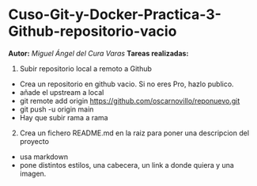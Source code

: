 # Cuso-Git-y-Docker-Practica-3-Github-repositorio-vacio
**Autor:** *Miguel Ángel del Cura Varas*
**Tareas realizadas:**
1. Subir repositorio local a remoto a Github
  - Crea un repositorio en github vacio. Si no eres Pro, hazlo publico.
  - añade el upstream a local
  - git remote add origin https://github.com/oscarnovillo/reponuevo.git
- git push -u origin main
- Hay que subir rama a rama
2. Crea un fichero README.md en la raiz para poner una descripcion del proyecto
- usa markdown
- pone distintos estilos, una cabecera, un link a donde quiera y una imagen.
